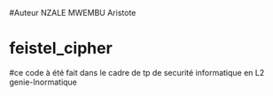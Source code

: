 #Auteur NZALE MWEMBU Aristote
# feistel_cipher
#ce code à été fait dans le cadre de tp de securité informatique en L2 genie-Inormatique 
